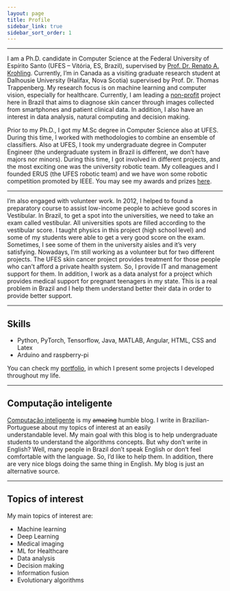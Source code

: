 ```yaml
---
layout: page
title: Profile
sidebar_link: true
sidebar_sort_order: 1
---
```


___

I am a Ph.D. candidate in Computer Science at the Federal University of Espírito Santo (UFES – Vitória, ES, Brazil), supervised by [Prof. Dr. Renato A. Krohling](http://inf.ufes.br/~rkrohling). Currently, I’m in Canada as a visiting graduate research student at Dalhousie University (Halifax, Nova Scotia) supervised by Prof. Dr. Thomas Trappenberg. My research focus is on machine learning and computer vision, especially for healthcare. Currently, I am leading a [non-profit](http://pachecoandre.com.br/pages/projects/skin_cancer_diagnosis) project here in Brazil that aims to diagnose skin cancer through images collected from smartphones and patient clinical data. In addition, I also have an interest in data analysis, natural computing and decision making.

Prior to my Ph.D., I got my M.Sc degree in Computer Science also at UFES. During this time, I worked with methodologies to combine an ensemble of classifiers. Also at UFES, I took my undergraduate degree in Computer Engineer (the undergraduate system in Brazil is different, we don’t have majors nor minors). During this time, I got involved in different projects, and the most exciting one was the university robotic team. My colleagues and I founded ERUS (the UFES robotic team) and we have won some robotic competition promoted by IEEE. You may see my awards and prizes [here](http://pachecoandre.com.br/research.html#awards).

___

I’m also engaged with volunteer work. In 2012, I helped to found a preparatory course to assist low-income people to achieve good scores in Vestibular. In Brazil, to get a spot into the universities, we need to take an exam called vestibular. All universities spots are filled according to the vestibular score. I taught physics in this project (high school level) and some of my students were able to get a very good score on the exam. Sometimes, I see some of them in the university aisles and it’s very satisfying. Nowadays, I’m still working as a volunteer but for two different projects. The UFES skin cancer project provides treatment for those people who can’t afford a private health system. So, I provide IT and management support for them. In addition, I work as a data analyst for a project which provides medical support for pregnant teenagers in my state. This is a real problem in Brazil and I help them understand better their data in order to provide better support.

___

## Skills
+ Python, PyTorch, Tensorflow, Java, MATLAB, Angular, HTML, CSS and Latex
+ Arduino and raspberry-pi

You can check my [portfolio](assets/files/andre-pacheco-portfolio.pdf), in which I present some projects I developed throughout my life.

___

## Computação inteligente
[Computação inteligente](http://computacaointeligente.com.br) is my ~~amazing~~ humble blog. 
I write in Brazilian-Portuguese about my topics of interest at an easily understandable level. My main goal with this blog is to help undergraduate students to understand the algorithms concepts. But why don’t write in English? Well, many people in Brazil don’t speak English or don’t feel comfortable with the language. So, I’d like to help them. In addition, there are very nice blogs doing the same thing in English. My blog is just an alternative source.

___

## Topics of interest
My main topics of interest are:

+ Machine learning
+ Deep Learning
+ Medical imaging
+ ML for Healthcare
+ Data analysis
+ Decision making
+ Information fusion
+ Evolutionary algorithms